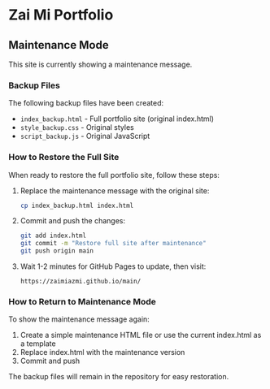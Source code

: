 # Zai Mi Portfolio

## Maintenance Mode

This site is currently showing a maintenance message.

### Backup Files

The following backup files have been created:
- `index_backup.html` - Full portfolio site (original index.html)
- `style_backup.css` - Original styles
- `script_backup.js` - Original JavaScript

### How to Restore the Full Site

When ready to restore the full portfolio site, follow these steps:

1. Replace the maintenance message with the original site:
   ```bash
   cp index_backup.html index.html
   ```

2. Commit and push the changes:
   ```bash
   git add index.html
   git commit -m "Restore full site after maintenance"
   git push origin main
   ```

3. Wait 1-2 minutes for GitHub Pages to update, then visit:
   ```
   https://zaimiazmi.github.io/main/
   ```

### How to Return to Maintenance Mode

To show the maintenance message again:

1. Create a simple maintenance HTML file or use the current index.html as a template
2. Replace index.html with the maintenance version
3. Commit and push

The backup files will remain in the repository for easy restoration.